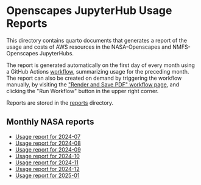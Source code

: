 
# Openscapes JupyterHub Usage Reports

This directory contains quarto documents that generates
a report of the usage and costs of AWS resources in the NASA-Openscapes and NMFS-Openscapes JupyterHubs.

The report is generated automatically on the first day of every month using a GitHub Actions [workflow](../.github/workflows/create-pdf-report.yml), summarizing usage for the preceding month. The report can also be created on demand by triggering the workflow manually, by visiting the ["Render and Save PDF" workflow page](https://github.com/openscapes/openscapes.cloud/actions/workflows/create-pdf-report.yml), and clicking the "Run Workflow" button in the upper right corner.

Reports are stored in the [reports](reports/) directory.

## Monthly NASA reports

- [Usage report for 2024-07](reports/aws-usage-report_2024-07.pdf)
- [Usage report for 2024-08](reports/aws-usage-report_2024-08.pdf)
- [Usage report for 2024-09](reports/aws-usage-report_2024-09.pdf)
- [Usage report for 2024-10](reports/aws-usage-report_2024-10.pdf)
- [Usage report for 2024-11](reports/aws-usage-report_2024-11.pdf)
- [Usage report for 2024-12](reports/aws-usage-report_2024-12.pdf)
- [Usage report for 2025-01](reports/aws-usage-report_2025-01.pdf)
